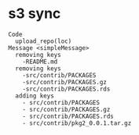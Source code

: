 # s3 sync

    Code
      upload_repo(loc)
    Message <simpleMessage>
      removing keys
        -README.md
      removing keys
        -src/contrib/PACKAGES
        -src/contrib/PACKAGES.gz
        -src/contrib/PACKAGES.rds
      adding keys
        - src/contrib/PACKAGES
        - src/contrib/PACKAGES.gz
        - src/contrib/PACKAGES.rds
        - src/contrib/pkg2_0.0.1.tar.gz

